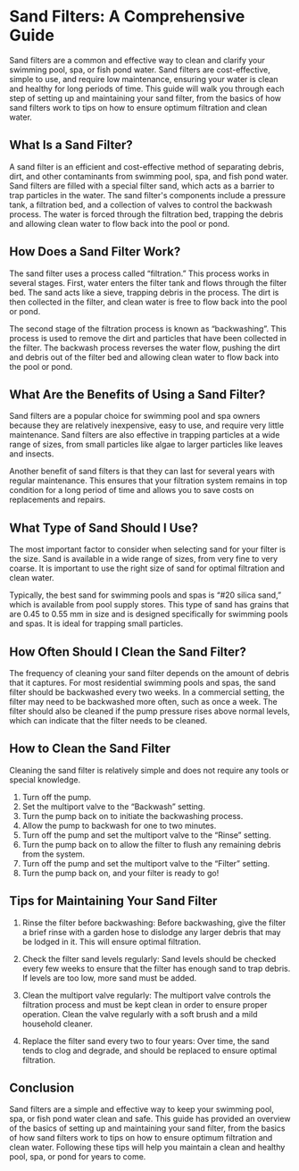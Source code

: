 
# Sand Filters: A Comprehensive Guide

Sand filters are a common and effective way to clean and clarify your swimming pool, spa, or fish pond water. Sand filters are cost-effective, simple to use, and require low maintenance, ensuring your water is clean and healthy for long periods of time. This guide will walk you through each step of setting up and maintaining your sand filter, from the basics of how sand filters work to tips on how to ensure optimum filtration and clean water. 

## What Is a Sand Filter?

A sand filter is an efficient and cost-effective method of separating debris, dirt, and other contaminants from swimming pool, spa, and fish pond water. Sand filters are filled with a special filter sand, which acts as a barrier to trap particles in the water. The sand filter's components include a pressure tank, a filtration bed, and a collection of valves to control the backwash process. The water is forced through the filtration bed, trapping the debris and allowing clean water to flow back into the pool or pond. 

## How Does a Sand Filter Work?

The sand filter uses a process called “filtration.” This process works in several stages. First, water enters the filter tank and flows through the filter bed. The sand acts like a sieve, trapping debris in the process. The dirt is then collected in the filter, and clean water is free to flow back into the pool or pond. 

The second stage of the filtration process is known as “backwashing”. This process is used to remove the dirt and particles that have been collected in the filter. The backwash process reverses the water flow, pushing the dirt and debris out of the filter bed and allowing clean water to flow back into the pool or pond.

## What Are the Benefits of Using a Sand Filter? 

Sand filters are a popular choice for swimming pool and spa owners because they are relatively inexpensive, easy to use, and require very little maintenance. Sand filters are also effective in trapping particles at a wide range of sizes, from small particles like algae to larger particles like leaves and insects. 

Another benefit of sand filters is that they can last for several years with regular maintenance. This ensures that your filtration system remains in top condition for a long period of time and allows you to save costs on replacements and repairs.

## What Type of Sand Should I Use?

The most important factor to consider when selecting sand for your filter is the size. Sand is available in a wide range of sizes, from very fine to very coarse. It is important to use the right size of sand for optimal filtration and clean water. 

Typically, the best sand for swimming pools and spas is “#20 silica sand,” which is available from pool supply stores. This type of sand has grains that are 0.45 to 0.55 mm in size and is designed specifically for swimming pools and spas. It is ideal for trapping small particles. 

## How Often Should I Clean the Sand Filter?

The frequency of cleaning your sand filter depends on the amount of debris that it captures. For most residential swimming pools and spas, the sand filter should be backwashed every two weeks. In a commercial setting, the filter may need to be backwashed more often, such as once a week. The filter should also be cleaned if the pump pressure rises above normal levels, which can indicate that the filter needs to be cleaned. 

## How to Clean the Sand Filter

Cleaning the sand filter is relatively simple and does not require any tools or special knowledge. 

1. Turn off the pump.
2. Set the multiport valve to the “Backwash” setting.
3. Turn the pump back on to initiate the backwashing process.
4. Allow the pump to backwash for one to two minutes.
5. Turn off the pump and set the multiport valve to the “Rinse” setting.
6. Turn the pump back on to allow the filter to flush any remaining debris from the system. 
7. Turn off the pump and set the multiport valve to the “Filter” setting.
8. Turn the pump back on, and your filter is ready to go!

## Tips for Maintaining Your Sand Filter

1. Rinse the filter before backwashing: Before backwashing, give the filter a brief rinse with a garden hose to dislodge any larger debris that may be lodged in it. This will ensure optimal filtration. 

2. Check the filter sand levels regularly: Sand levels should be checked every few weeks to ensure that the filter has enough sand to trap debris. If levels are too low, more sand must be added. 

3. Clean the multiport valve regularly: The multiport valve controls the filtration process and must be kept clean in order to ensure proper operation. Clean the valve regularly with a soft brush and a mild household cleaner.

4. Replace the filter sand every two to four years: Over time, the sand tends to clog and degrade, and should be replaced to ensure optimal filtration. 

## Conclusion 

Sand filters are a simple and effective way to keep your swimming pool, spa, or fish pond water clean and safe. This guide has provided an overview of the basics of setting up and maintaining your sand filter, from the basics of how sand filters work to tips on how to ensure optimum filtration and clean water. Following these tips will help you maintain a clean and healthy pool, spa, or pond for years to come.